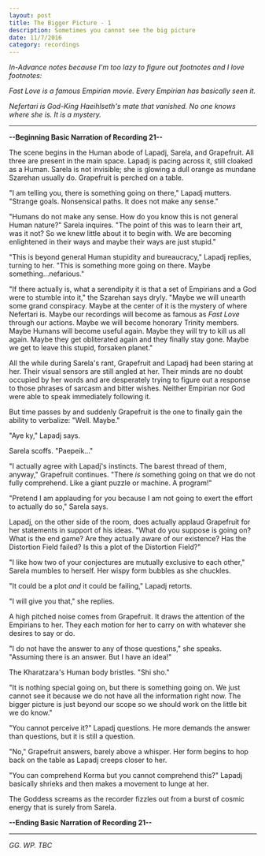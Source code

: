 ```yaml
---
layout: post
title: The Bigger Picture - 1
description: Sometimes you cannot see the big picture
date: 11/7/2016
category: recordings
---
```


*In-Advance notes because I'm too lazy to figure out footnotes and I love footnotes:*

*Fast Love is a famous Empirian movie. Every Empirian has basically seen it.*

*Nefertari is God-King Haeihlseth's mate that vanished. No one knows where she is. It is a mystery.*

---

**--Beginning Basic Narration of Recording 21--**

The scene begins in the Human abode of Lapadj, Sarela, and Grapefruit. All three are present in the main space. Lapadj is pacing across it, still cloaked as a Human. Sarela is not invisible; she is glowing a dull orange as mundane Szarehan usually do. Grapefruit is perched on a table.

"I am telling you, there is something going on there," Lapadj mutters. "Strange goals. Nonsensical paths. It does not make any sense."

"Humans do not make any sense. How do you know this is not general Human nature?" Sarela inquires. "The point of this was to learn their art, was it not? So we knew little about it to begin with. We are becoming enlightened in their ways and maybe their ways are just stupid."

"This is beyond general Human stupidity and bureaucracy," Lapadj replies, turning to her. "This is something more going on there. Maybe something...nefarious."

"If there actually is, what a serendipity it is that a set of Empirians and a God were to stumble into it," the Szarehan says dryly. "Maybe we will unearth some grand conspiracy. Maybe at the center of it is the mystery of where Nefertari is. Maybe our recordings will become as famous as *Fast Love* through our actions. Maybe we will become honorary Trinity members. Maybe Humans will become useful again. Maybe they will try to kill us all again. Maybe they get obliterated again and they finally stay gone. Maybe we get to leave this stupid, forsaken planet."

All the while during Sarela's rant, Grapefruit and Lapadj had been staring at her. Their visual sensors are still angled at her. Their minds are no doubt occupied by her words and are desperately trying to figure out a response to those phrases of sarcasm and bitter wishes. Neither Empirian nor God were able to speak immediately following it.

But time passes by and suddenly Grapefruit is the one to finally gain the ability to verbalize: "Well. Maybe."

"Aye ky," Lapadj says.

Sarela scoffs. "Paepeik..."

"I actually agree with Lapadj's instincts. The barest thread of them, anyway," Grapefruit continues. "There *is* something going on that we do not fully comprehend. Like a giant puzzle or machine. A program!"

"Pretend I am applauding for you because I am not going to exert the effort to actually do so," Sarela says.

Lapadj, on the other side of the room, does actually applaud Grapefruit for her statements in support of his ideas. "What do you suppose is going on? What is the end game? Are they actually aware of our existence? Has the Distortion Field failed? Is this a plot of the Distortion Field?"

"I like how two of your conjectures are mutually exclusive to each other," Sarela mumbles to herself. Her wispy form bubbles as she chuckles.

"It could be a plot *and* it could be failing," Lapadj retorts.

"I will give you that," she replies.

A high pitched noise comes from Grapefruit. It draws the attention of the Empirians to her. They each motion for her to carry on with whatever she desires to say or do.

"I do not have the answer to any of those questions," she speaks. "Assuming there is an answer. But I have an idea!"

The Kharatzara's Human body bristles. "Shi sho."

"It is nothing special going on, but there is something going on. We just cannot see it because we do not have all the information right now. The bigger picture is just beyond our scope so we should work on the little bit we do know."

"You cannot perceive it?" Lapadj questions. He more demands the answer than questions, but it is still a question.

"No," Grapefruit answers, barely above a whisper. Her form begins to hop back on the table as Lapadj creeps closer to her.

"You can comprehend Korma but you cannot comprehend this?" Lapadj basically shrieks and then makes a movement to lunge at her.

The Goddess screams as the recorder fizzles out from a burst of cosmic energy that is surely from Sarela.

**--Ending Basic Narration of Recording 21--**

---

*GG. WP. TBC*
